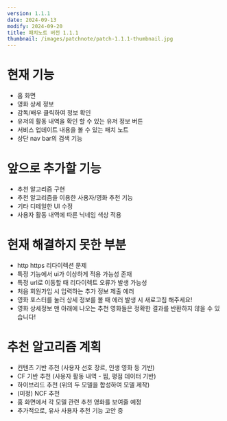```yaml
---
version: 1.1.1
date: 2024-09-13
modify: 2024-09-20
title: 패치노트 버전 1.1.1
thumbnail: /images/patchnote/patch-1.1.1-thumbnail.jpg
---
```

# 현재 기능
- 홈 화면
- 영화 상세 정보
- 감독/배우 클릭하여 정보 확인
- 유저의 활동 내역을 확인 할 수 있는 유저 정보 버튼
- 서비스 업데이트 내용을 볼 수 있는 패치 노트
- 상단 nav bar의 검색 기능

# 앞으로 추가할 기능
- 추천 알고리즘 구현
- 추천 알고리즘을 이용한 사용자/영화 추천 기능
- 기타 디테일한 UI 수정
- 사용자 활동 내역에 따른 닉네임 색상 적용

# 현재 해결하지 못한 부분
- http https 리다이렉션 문제
- 특정 기능에서 ui가 이상하게 적용 가능성 존재
- 특정 url로 이동할 때 리다이렉트 오류가 발생 가능성
- 처음 회원가입 시 입력하는 추가 정보 제출 에러
- 영화 포스터를 눌러 상세 정보를 볼 때 에러 발생 시 새로고침 해주세요!
- 영화 상세정보 맨 아래에 나오는 추천 영화들은 정확한 결과를 반환하지 않을 수 있습니다!

# 추천 알고리즘 계획
- 컨텐츠 기반 추천 (사용자 선호 장르, 인생 영화 등 기반)
- CF 기반 추천 (사용자 활동 내역 - 찜, 평점 데이터 기반)
- 하이브리드 추천 (위의 두 모델을 합성하여 모델 제작)
- (미정) NCF 추천
- 홈 화면에서 각 모델 관련 추천 영화를 보여줄 예정
- 추가적으로, 유사 사용자 추천 기능 고안 중